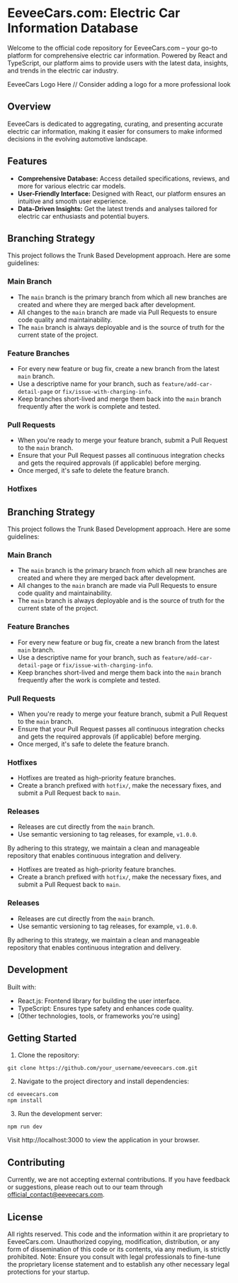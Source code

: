 # EeveeCars.com: Electric Car Information Database

Welcome to the official code repository for EeveeCars.com – your go-to platform for comprehensive electric car information. Powered by React and TypeScript, our platform aims to provide users with the latest data, insights, and trends in the electric car industry.

EeveeCars Logo Here
// Consider adding a logo for a more professional look

## Overview

EeveeCars is dedicated to aggregating, curating, and presenting accurate electric car information, making it easier for consumers to make informed decisions in the evolving automotive landscape.

## Features

- **Comprehensive Database:** Access detailed specifications, reviews, and more for various electric car models.
- **User-Friendly Interface:** Designed with React, our platform ensures an intuitive and smooth user experience.
- **Data-Driven Insights:** Get the latest trends and analyses tailored for electric car enthusiasts and potential buyers.

## Branching Strategy

This project follows the Trunk Based Development approach. Here are some guidelines:

### Main Branch

- The `main` branch is the primary branch from which all new branches are created and where they are merged back after development.
- All changes to the `main` branch are made via Pull Requests to ensure code quality and maintainability.
- The `main` branch is always deployable and is the source of truth for the current state of the project.

### Feature Branches

- For every new feature or bug fix, create a new branch from the latest `main` branch.
- Use a descriptive name for your branch, such as `feature/add-car-detail-page` or `fix/issue-with-charging-info`.
- Keep branches short-lived and merge them back into the `main` branch frequently after the work is complete and tested.

### Pull Requests

- When you're ready to merge your feature branch, submit a Pull Request to the `main` branch.
- Ensure that your Pull Request passes all continuous integration checks and gets the required approvals (if applicable) before merging.
- Once merged, it's safe to delete the feature branch.

### Hotfixes

## Branching Strategy

This project follows the Trunk Based Development approach. Here are some guidelines:

### Main Branch

- The `main` branch is the primary branch from which all new branches are created and where they are merged back after development.
- All changes to the `main` branch are made via Pull Requests to ensure code quality and maintainability.
- The `main` branch is always deployable and is the source of truth for the current state of the project.

### Feature Branches

- For every new feature or bug fix, create a new branch from the latest `main` branch.
- Use a descriptive name for your branch, such as `feature/add-car-detail-page` or `fix/issue-with-charging-info`.
- Keep branches short-lived and merge them back into the `main` branch frequently after the work is complete and tested.

### Pull Requests

- When you're ready to merge your feature branch, submit a Pull Request to the `main` branch.
- Ensure that your Pull Request passes all continuous integration checks and gets the required approvals (if applicable) before merging.
- Once merged, it's safe to delete the feature branch.

### Hotfixes

- Hotfixes are treated as high-priority feature branches.
- Create a branch prefixed with `hotfix/`, make the necessary fixes, and submit a Pull Request back to `main`.

### Releases

- Releases are cut directly from the `main` branch.
- Use semantic versioning to tag releases, for example, `v1.0.0`.

By adhering to this strategy, we maintain a clean and manageable repository that enables continuous integration and delivery.

- Hotfixes are treated as high-priority feature branches.
- Create a branch prefixed with `hotfix/`, make the necessary fixes, and submit a Pull Request back to `main`.

### Releases

- Releases are cut directly from the `main` branch.
- Use semantic versioning to tag releases, for example, `v1.0.0`.

By adhering to this strategy, we maintain a clean and manageable repository that enables continuous integration and delivery.

## Development

Built with:

- React.js: Frontend library for building the user interface.
- TypeScript: Ensures type safety and enhances code quality.
- [Other technologies, tools, or frameworks you're using]

## Getting Started

1. Clone the repository:

```
git clone https://github.com/your_username/eeveecars.com.git
```

2. Navigate to the project directory and install dependencies:

```
cd eeveecars.com
npm install
```

3. Run the development server:

```
npm run dev
```

Visit http://localhost:3000 to view the application in your browser.

## Contributing

Currently, we are not accepting external contributions. If you have feedback or suggestions, please reach out to our team through official_contact@eeveecars.com.

## License

All rights reserved. This code and the information within it are proprietary to EeveeCars.com. Unauthorized copying, modification, distribution, or any form of dissemination of this code or its contents, via any medium, is strictly prohibited.
Note: Ensure you consult with legal professionals to fine-tune the proprietary license statement and to establish any other necessary legal protections for your startup.
